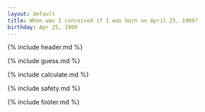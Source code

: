 ```yaml
---
layout: default
title: When was I conceived if I was born on April 25, 1909?
birthday: Apr 25, 1909
---
```


{% include header.md %}

{% include guess.md %}

{% include calculate.md %}

{% include safety.md %}

{% include footer.md %}



